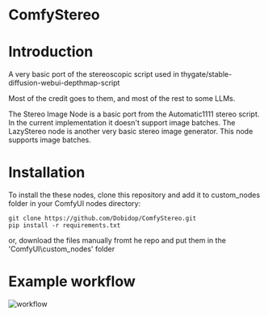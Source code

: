 # ComfyStereo
# Introduction
A very basic port of the stereoscopic script used in thygate/stable-diffusion-webui-depthmap-script

Most of the credit goes to them, and most of the rest to some LLMs.

The Stereo Image Node is a basic port from the Automatic1111 stereo script. In the current implementation it doesn't support image batches.
The LazyStereo node is another very basic stereo image generator. This node supports image batches.



# Installation
To install the these nodes, clone this repository and add it to custom_nodes folder in your ComfyUI nodes directory:
```
git clone https://github.com/Dobidop/ComfyStereo.git
pip install -r requirements.txt
```
or, download the files manually fromt he repo and put them in the 'ComfyUI\custom_nodes' folder

# Example workflow

![workflow](https://github.com/user-attachments/assets/87b2292b-21ff-4fff-afac-31cfc572a277)
